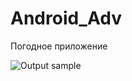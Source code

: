 # Android_Adv
Погодное приложение

![Output sample](https://github.com/IldusHisamutdinov/Android_Adv/blob/master/app/src/main/res/drawable/app.gif)
